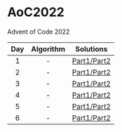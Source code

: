 # AoC2022

Advent of Code 2022

Day|Algorithm|Solutions
|:-:|:-:|:-:|
1|-|[Part1/Part2](https://github.com/mezdelex/AoC2022/blob/main/day01/Day01.cs)
2|-|[Part1/Part2](https://github.com/mezdelex/AoC2022/blob/main/day02/Day02.cs)
3|-|[Part1/Part2](https://github.com/mezdelex/AoC2022/blob/main/day03/Day03.cs)
4|-|[Part1/Part2](https://github.com/mezdelex/AoC2022/blob/main/day04/Day04.cs)
5|-|[Part1/Part2](https://github.com/mezdelex/AoC2022/blob/main/day05/Day05.cs)
6|-|[Part1/Part2](https://github.com/mezdelex/AoC2022/blob/main/day06/Day06.cs)

